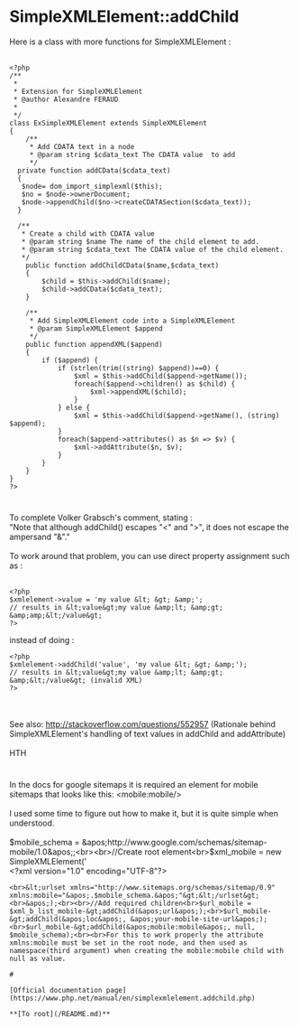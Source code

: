 # SimpleXMLElement::addChild



Here is a class with more functions for SimpleXMLElement :<br><br>

```
<?php
/**
 *
 * Extension for SimpleXMLElement
 * @author Alexandre FERAUD
 *
 */
class ExSimpleXMLElement extends SimpleXMLElement
{
    /**
     * Add CDATA text in a node
     * @param string $cdata_text The CDATA value  to add
     */
  private function addCData($cdata_text)
  {
   $node= dom_import_simplexml($this);
   $no = $node->ownerDocument;
   $node->appendChild($no->createCDATASection($cdata_text));
  }

  /**
   * Create a child with CDATA value
   * @param string $name The name of the child element to add.
   * @param string $cdata_text The CDATA value of the child element.
   */
    public function addChildCData($name,$cdata_text)
    {
        $child = $this->addChild($name);
        $child->addCData($cdata_text);
    }

    /**
     * Add SimpleXMLElement code into a SimpleXMLElement
     * @param SimpleXMLElement $append
     */
    public function appendXML($append)
    {
        if ($append) {
            if (strlen(trim((string) $append))==0) {
                $xml = $this->addChild($append->getName());
                foreach($append->children() as $child) {
                    $xml->appendXML($child);
                }
            } else {
                $xml = $this->addChild($append->getName(), (string) $append);
            }
            foreach($append->attributes() as $n => $v) {
                $xml->addAttribute($n, $v);
            }
        }
    }
}
?>
```
  

#

To complete Volker Grabsch&apos;s comment, stating :<br>"Note that although addChild() escapes "&lt;" and "&gt;", it does not escape the ampersand "&amp;"."<br><br>To work around that problem, you can use direct property assignment such as :<br><br>

```
<?php
$xmlelement->value = 'my value &lt; &gt; &amp;';
// results in &lt;value&gt;my value &amp;lt; &amp;gt; &amp;amp;&lt;/value&gt;
?>
```


instead of doing :



```
<?php
$xmlelement->addChild('value', 'my value &lt; &gt; &amp;');
// results in &lt;value&gt;my value &amp;lt; &amp;gt; &amp;&lt;/value&gt; (invalid XML)
?>
```
<br><br>See also: http://stackoverflow.com/questions/552957 (Rationale behind SimpleXMLElement&apos;s handling of text values in addChild and addAttribute)<br><br>HTH  

#

In the docs for google sitemaps it is required an element for mobile sitemaps that looks like this: &lt;mobile:mobile/&gt;<br><br>I used some time to figure out how to make it, but it is quite simple when understood.<br><br>$mobile_schema = &apos;http://www.google.com/schemas/sitemap-mobile/1.0&apos;;<br><br>//Create root element<br>$xml_mobile = new SimpleXMLElement(&apos;<br>&lt;?xml version="1.0" encoding="UTF-8"?>
```
<br>&lt;urlset xmlns="http://www.sitemaps.org/schemas/sitemap/0.9" xmlns:mobile="&apos;.$mobile_schema.&apos;"&gt;&lt;/urlset&gt;<br>&apos;);<br><br>//Add required children<br>$url_mobile = $xml_b_list_mobile-&gt;addChild(&apos;url&apos;);<br>$url_mobile-&gt;addChild(&apos;loc&apos;, &apos;your-mobile-site-url&apos;);<br>$url_mobile-&gt;addChild(&apos;mobile:mobile&apos;, null, $mobile_schema);<br><br>For this to work properly the attribute xmlns:mobile must be set in the root node, and then used as namespace(third argument) when creating the mobile:mobile child with null as value.  

#

[Official documentation page](https://www.php.net/manual/en/simplexmlelement.addchild.php)

**[To root](/README.md)**
